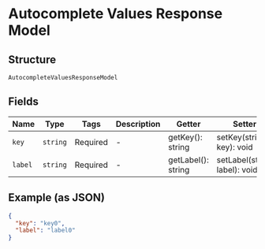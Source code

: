 
# Autocomplete Values Response Model

## Structure

`AutocompleteValuesResponseModel`

## Fields

| Name | Type | Tags | Description | Getter | Setter |
|  --- | --- | --- | --- | --- | --- |
| `key` | `string` | Required | - | getKey(): string | setKey(string key): void |
| `label` | `string` | Required | - | getLabel(): string | setLabel(string label): void |

## Example (as JSON)

```json
{
  "key": "key0",
  "label": "label0"
}
```


